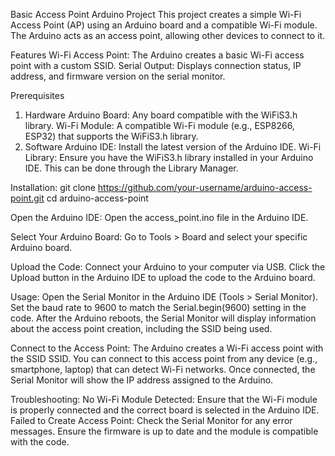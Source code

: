Basic Access Point Arduino Project
This project creates a simple Wi-Fi Access Point (AP) using an Arduino board and a compatible Wi-Fi module. The Arduino acts as an access point, allowing other devices to connect to it.

Features
Wi-Fi Access Point: The Arduino creates a basic Wi-Fi access point with a custom SSID.
Serial Output: Displays connection status, IP address, and firmware version on the serial monitor.

Prerequisites
1. Hardware
Arduino Board: Any board compatible with the WiFiS3.h library.
Wi-Fi Module: A compatible Wi-Fi module (e.g., ESP8266, ESP32) that supports the WiFiS3.h library.
2. Software
Arduino IDE: Install the latest version of the Arduino IDE.
Wi-Fi Library: Ensure you have the WiFiS3.h library installed in your Arduino IDE. This can be done through the Library Manager.

Installation:
  git clone https://github.com/your-username/arduino-access-point.git
  cd arduino-access-point

Open the Arduino IDE:
  Open the access_point.ino file in the Arduino IDE.
  
Select Your Arduino Board:
  Go to Tools > Board and select your specific Arduino board.
  
Upload the Code:
  Connect your Arduino to your computer via USB.
  Click the Upload button in the Arduino IDE to upload the code to the Arduino board.

Usage:
  Open the Serial Monitor in the Arduino IDE (Tools > Serial Monitor).
  Set the baud rate to 9600 to match the Serial.begin(9600) setting in the code.
  After the Arduino reboots, the Serial Monitor will display information about the access point creation, including the SSID being used.

Connect to the Access Point:
  The Arduino creates a Wi-Fi access point with the SSID SSID.
  You can connect to this access point from any device (e.g., smartphone, laptop) that can detect Wi-Fi networks.
  Once connected, the Serial Monitor will show the IP address assigned to the Arduino.
  
Troubleshooting:
  No Wi-Fi Module Detected:
  Ensure that the Wi-Fi module is properly connected and the correct board is selected in the Arduino IDE.
  Failed to Create Access Point:
  Check the Serial Monitor for any error messages. Ensure the firmware is up to date and the module is compatible with the code.
